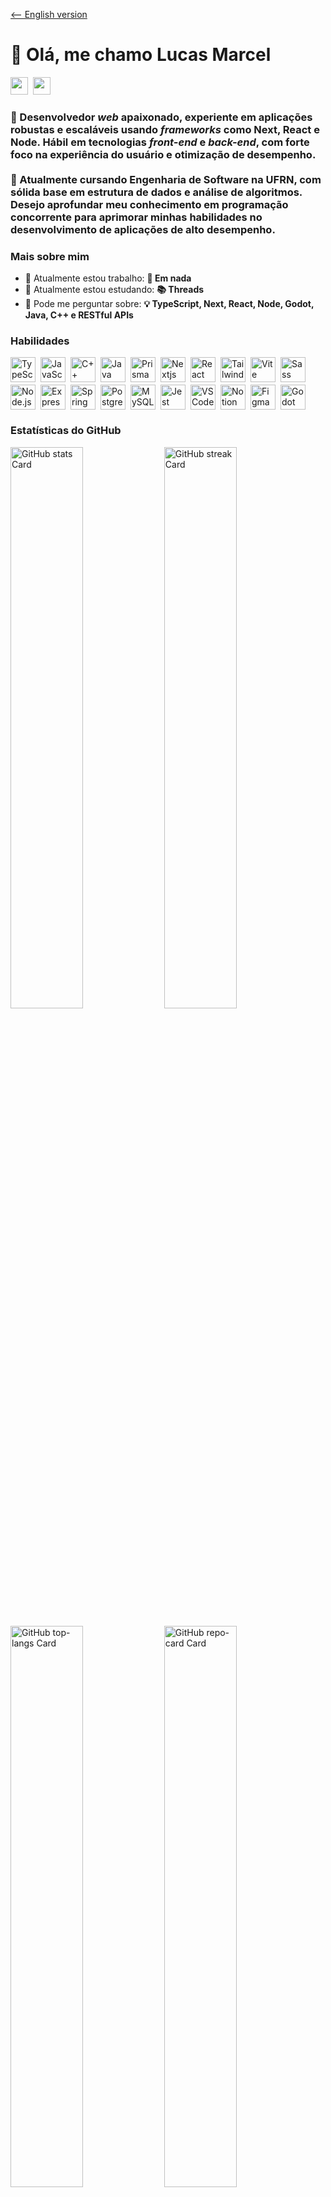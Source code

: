 <!-- ![👋 Hi, my name is Lucas Marcel](https://user-images.githubusercontent.com/10498744/210012254-234538ff-d198-48aa-8964-37e6fd45d227.gif) -->


<a href="https://github.com/L-Marcel/l-marcel/blob/disabled/README_en.md" target="_blank"><-- English version</a>

<div id="toc">
  <ul align="left" style="list-style: none">
    <summary>
      <h1>
        👋 Olá, me chamo Lucas Marcel
      </h1>
    </summary>
  </ul>
</div>

<p align="left"><a href="https://github.com/l-marcel" target="_blank"><img src="https://img.shields.io/badge/GitHub-100000?style=for-the-badge&logo=github&logoColor=white" height="28" style="margin-right: 4px"></a> <a href="https://www.linkedin.com/in/l-marcel" target="_blank"><img src="https://img.shields.io/badge/LinkedIn-0077B5?style=for-the-badge&logo=linkedin&logoColor=white" height="28" style="margin-right: 4px"></a>
</p>

<h3 align="left">🚀 Desenvolvedor <i>web</i> apaixonado, experiente em aplicações robustas e escaláveis usando <i>frameworks</i> como Next, React e Node. Hábil em tecnologias <i>front-end</i> e <i>back-end</i>, com forte foco na experiência do usuário e otimização de desempenho.
</br>
</br>
📖 Atualmente cursando Engenharia de Software na UFRN, com sólida base em estrutura de dados e análise de algoritmos. Desejo aprofundar meu conhecimento em programação concorrente para aprimorar minhas habilidades no desenvolvimento de aplicações de alto desempenho.</h3>

**<h3 align="left">Mais sobre mim</h3>**

- 💼 Atualmente estou trabalho: **🙅 Em nada**
- 🌱 Atualmente estou estudando: **📚 Threads**
- 💬 Pode me perguntar sobre: **💡 TypeScript, Next, React, Node, Godot, Java, C++ e RESTful APIs**
<!-- - 📂 Portfolio: **<a href="https://l-marcel.vercel.app" target="_blank">https://l-marcel.vercel.app</a>** -->

 **<h3 align="left">Habilidades</h3>**

<div style="display: flex; flex-wrap: wrap; gap: 4px; justify-content: left;"><img src="https://skillicons.dev/icons?i=typescript" height="40" alt="TypeScript" style="margin-right: 4px"> <img src="https://skillicons.dev/icons?i=javascript" height="40" alt="JavaScript" style="margin-right: 4px"> <img src="https://skillicons.dev/icons?i=cpp" height="40" alt="C++" style="margin-right: 4px"> <img src="https://skillicons.dev/icons?i=java" height="40" alt="Java" style="margin-right: 4px"> <img src="https://skillicons.dev/icons?i=prisma" height="40" alt="Prisma" style="margin-right: 4px"> <img src="https://skillicons.dev/icons?i=nextjs" height="40" alt="Nextjs" style="margin-right: 4px"> <img src="https://skillicons.dev/icons?i=react" height="40" alt="React" style="margin-right: 4px"> <img src="https://skillicons.dev/icons?i=tailwind" height="40" alt="Tailwind CSS" style="margin-right: 4px"> <img src="https://skillicons.dev/icons?i=vite" height="40" alt="Vite" style="margin-right: 4px"> <img src="https://skillicons.dev/icons?i=sass" height="40" alt="Sass" style="margin-right: 4px"> <img src="https://skillicons.dev/icons?i=nodejs" height="40" alt="Node.js" style="margin-right: 4px"> <img src="https://skillicons.dev/icons?i=express" height="40" alt="Express" style="margin-right: 4px"> <img src="https://skillicons.dev/icons?i=spring" height="40" alt="Spring" style="margin-right: 4px"> <img src="https://skillicons.dev/icons?i=postgresql" height="40" alt="PostgreSQL" style="margin-right: 4px"> <img src="https://skillicons.dev/icons?i=mysql" height="40" alt="MySQL" style="margin-right: 4px"> <img src="https://skillicons.dev/icons?i=jest" height="40" alt="Jest" style="margin-right: 4px"> <img src="https://skillicons.dev/icons?i=vscode" height="40" alt="VSCode" style="margin-right: 4px"> <img src="https://skillicons.dev/icons?i=notion" height="40" alt="Notion" style="margin-right: 4px"> <img src="https://skillicons.dev/icons?i=figma" height="40" alt="Figma" style="margin-right: 4px"> <img src="https://skillicons.dev/icons?i=godot" height="40" alt="Godot" style="margin-right: 4px"></div>

**<h3 align="left">Estatísticas do GitHub</h3>**

<p align="left">
  <img width="48%" src="https://github-readme-stats.vercel.app/api?username=l-marcel&theme=react&hide_title=false&hide_rank=false&show_icons=false&include_all_commits=false&count_private=true&line_height=23" alt="GitHub stats Card" />
  <img width="48%" src="https://streak-stats.demolab.com/?user=l-marcel&theme=react&hide_border=false&date_format=M+j%5B%2C+Y%5D&mode=daily&hide_total_contributions=false&hide_current_streak=false&hide_longest_streak=false&card_height=200" alt="GitHub streak Card" />
</p>

<p align="left">
  <img width="48%" src="https://github-readme-stats.vercel.app/api/top-langs?username=l-marcel&theme=react&hide_title=false&layout=compact&langs_count=6&hide_progress=false&card_width=400" alt="GitHub top-langs Card" />
  <a href="https://github.com/L-Marcel/find.it" target="_blank">
  <img width="48%" src="https://github-readme-stats.vercel.app/api/pin/?username=l-marcel&repo=find.it&theme=react&cache_seconds=2000&border_radius=4&show_owner=false" alt="GitHub repo-card Card" />
  </a>
</p>